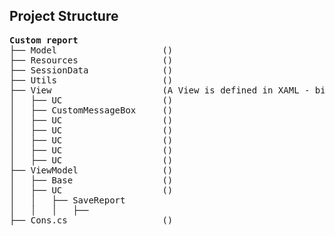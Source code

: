 ﻿## Project Structure

<pre>
<b>Custom report</b>
├── Model                    ()
├── Resources                ()
├── SessionData              ()
├── Utils                    ()
├── View                     (A View is defined in XAML - binds to the view-model by using data binding)
│   ├── UC                   ()
│   ├── CustomMessageBox     ()
│   ├── UC                   ()
│   ├── UC                   ()
│   ├── UC                   ()
│   ├── UC                   ()
│   ├── UC                   ()
├── ViewModel                ()
│   ├── Base                 ()
│   ├── UC                   ()
│   │   ├── SaveReport
│   │   │   ├── 
├── Cons.cs                  ()
</pre>